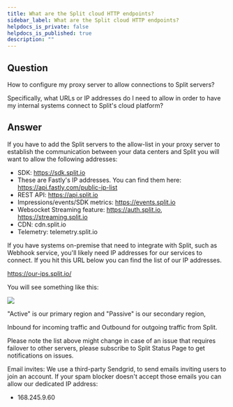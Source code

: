 ```yaml
---
title: What are the Split cloud HTTP endpoints?
sidebar_label: What are the Split cloud HTTP endpoints?
helpdocs_is_private: false
helpdocs_is_published: true
description: ""
---
```


<p>
  <button hidden style={{borderRadius:'8px', border:'1px', fontFamily:'Courier New', fontWeight:'800', textAlign:'left'}}> help.split.io link: https://help.split.io/hc/en-us/articles/360006954331-How-do-I-allow-Split-to-work-in-my-environment </button>
</p>

## Question

How to configure my proxy server to allow connections to Split servers?

Specifically, what URLs or IP addresses do I need to allow in order to have my internal systems connect to Split's cloud platform?

## Answer

If you have to add the Split servers to the allow-list in your proxy server to establish the communication between your data centers and Split you will want to allow the following addresses:

* SDK: https://sdk.split.io
* These are Fastly's IP addresses. You can find them here: https://api.fastly.com/public-ip-list 
* REST API: https://api.split.io 
* Impressions/events/SDK metrics: https://events.split.io
* Websocket Streaming feature: https://auth.split.io, https://streaming.split.io
* CDN: cdn.split.io
* Telemetry: telemetry.split.io

If you have systems on-premise that need to integrate with Split, such as Webhook service, you'll likely need IP addresses for our services to connect. If you hit this URL below you can find the list of our IP addresses.

https://our-ips.split.io/

You will see something like this:

![](https://help.split.io/hc/article_attachments/26312681189005)

"Active" is our primary region and "Passive" is our secondary region,

Inbound for incoming traffic and Outbound for outgoing traffic from Split.

Please note the list above might change in case of an issue that requires failover to other servers, please subscribe to Split Status Page to get notifications on issues.

Email invites: We use a third-party Sendgrid, to send emails inviting users to join an account.  If your spam blocker doesn't accept those emails you can allow our dedicated IP address: 
* 168.245.9.60 